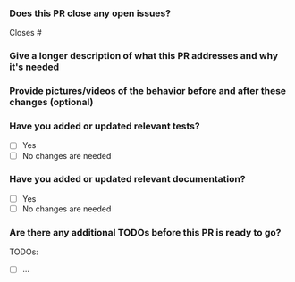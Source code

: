 ### Does this PR close any open issues?
Closes #

### Give a longer description of what this PR addresses and why it's needed


### Provide pictures/videos of the behavior before and after these changes (optional)


### Have you added or updated relevant tests?
- [ ] Yes
- [ ] No changes are needed

### Have you added or updated relevant documentation?
- [ ] Yes
- [ ] No changes are needed

### Are there any additional TODOs before this PR is ready to go?

TODOs:
- [ ] ...

